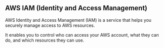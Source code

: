 AWS IAM (Identity and Access Management)
-----------------------------------------

AWS Identity and Access Management (IAM) is a service that helps you securely manage access to AWS resources. 

It enables you to control who can access your AWS account, what they can do, and which resources they can use.
